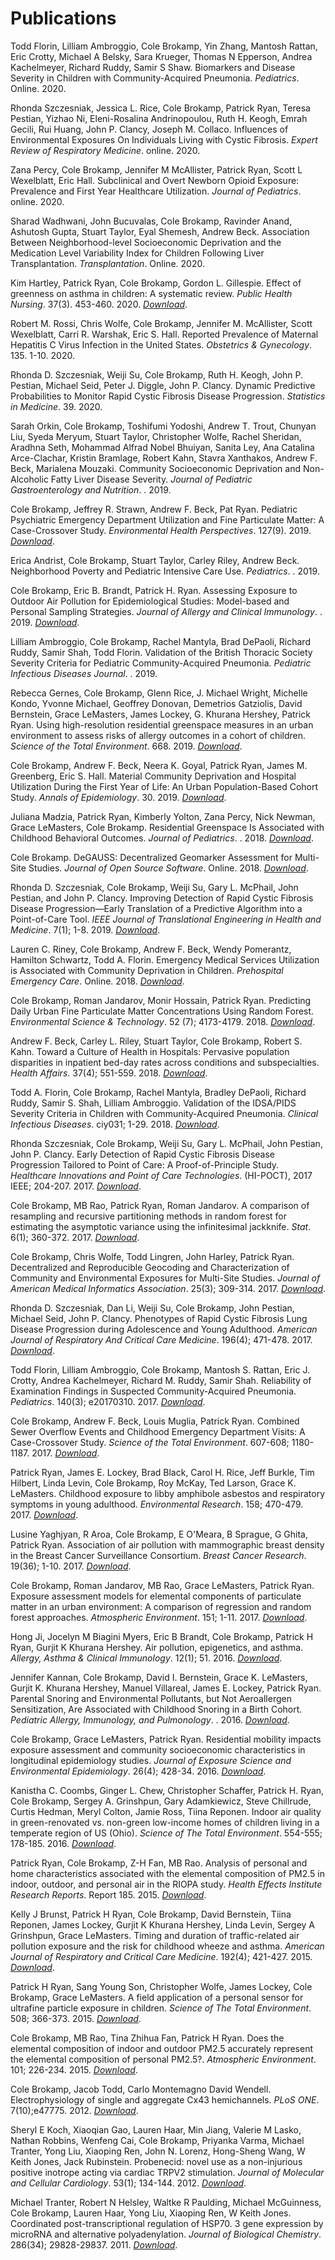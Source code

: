 # Publications

Todd Florin, Lilliam Ambroggio, Cole Brokamp, Yin Zhang, Mantosh Rattan, Eric Crotty, Michael A Belsky, Sara Krueger, Thomas N Epperson, Andrea Kachelmeyer, Richard Ruddy, Samir S Shaw. Biomarkers and Disease Severity in Children with Community-Acquired Pneumonia. *Pediatrics*. Online. 2020.

Rhonda Szczesniak, Jessica L. Rice, Cole Brokamp, Patrick Ryan, Teresa Pestian, Yizhao Ni, Eleni-Rosalina Andrinopoulou, Ruth H. Keogh, Emrah Gecili, Rui Huang, John P. Clancy, Joseph M. Collaco. Influences of Environmental Exposures On Individuals Living with Cystic Fibrosis. *Expert Review of Respiratory Medicine*. online. 2020.

Zana Percy, Cole Brokamp, Jennifer M McAllister, Patrick Ryan, Scott L Wexelblatt, Eric Hall. Subclinical and Overt Newborn Opioid Exposure: Prevalence and First Year Healthcare Utilization. *Journal of Pediatrics*. online. 2020.

Sharad Wadhwani, John Bucuvalas, Cole Brokamp, Ravinder Anand, Ashutosh Gupta, Stuart Taylor, Eyal Shemesh, Andrew Beck. Association Between Neighborhood-level Socioeconomic Deprivation and the Medication Level Variability Index for Children Following Liver Transplantation. *Transplantation*. Online. 2020.

Kim Hartley, Patrick Ryan, Cole Brokamp, Gordon L. Gillespie. Effect of greenness on asthma in children: A systematic review. *Public Health Nursing*. 37(3). 453-460. 2020. [*Download*](https://colebrokamp-website.s3.us-east-1.amazonaws.com/publications/Hartley_PHN_2020.pdf).

Robert M. Rossi, Chris Wolfe, Cole Brokamp, Jennifer M. McAllister, Scott Wexelblatt, Carri R. Warshak, Eric S. Hall. Reported Prevalence of Maternal Hepatitis C Virus Infection in the United States. *Obstetrics & Gynecology*. 135. 1-10. 2020.

Rhonda D. Szczesniak, Weiji Su, Cole Brokamp, Ruth H. Keogh, John P. Pestian, Michael Seid, Peter J. Diggle, John P. Clancy. Dynamic Predictive Probabilities to Monitor Rapid Cystic Fibrosis Disease Progression. *Statistics in Medicine*. 39. 2020.

Sarah Orkin, Cole Brokamp, Toshifumi Yodoshi, Andrew T. Trout, Chunyan Liu, Syeda Meryum, Stuart Taylor, Christopher Wolfe, Rachel Sheridan, Aradhna Seth, Mohammad Alfrad Nobel Bhuiyan, Sanita Ley, Ana Catalina Arce-Clachar, Kristin Bramlage, Robert Kahn, Stavra Xanthakos, Andrew F. Beck, Marialena Mouzaki. Community Socioeconomic Deprivation and Non-Alcoholic Fatty Liver Disease Severity. *Journal of Pediatric Gastroenterology and Nutrition*. . 2019.

Cole Brokamp, Jeffrey R. Strawn, Andrew F. Beck, Pat Ryan. Pediatric Psychiatric Emergency Department Utilization and Fine Particulate Matter: A Case-Crossover Study. *Environmental Health Perspectives*. 127(9). 2019. [*Download*](https://s3.amazonaws.com/colebrokamp-website/publications/Brokamp_EHP_2019.pdf).

Erica Andrist, Cole Brokamp, Stuart Taylor, Carley Riley, Andrew Beck. Neighborhood Poverty and Pediatric Intensive Care Use. *Pediatrics*. . 2019.

Cole Brokamp, Eric B. Brandt, Patrick H. Ryan. Assessing Exposure to Outdoor Air Pollution for Epidemiological Studies: Model-based and Personal Sampling Strategies. *Journal of Allergy and Clinical Immunology*. . 2019. [*Download*](https://colebrokamp-website.s3.amazonaws.com/publications/Brokamp_JACI_2019.pdf).

Lilliam Ambroggio, Cole Brokamp, Rachel Mantyla, Brad DePaoli, Richard Ruddy, Samir Shah, Todd Florin. Validation of the British Thoracic Society Severity Criteria for Pediatric Community-Acquired Pneumonia. *Pediatric Infectious Diseases Journal*. . 2019.

Rebecca Gernes, Cole Brokamp, Glenn Rice, J. Michael Wright, Michelle Kondo, Yvonne Michael, Geoffrey Donovan, Demetrios Gatziolis, David Bernstein, Grace LeMasters, James Lockey, G. Khurana Hershey, Patrick Ryan. Using high-resolution residential greenspace measures in an urban environment to assess risks of allergy outcomes in a cohort of children. *Science of the Total Environment*. 668. 2019. [*Download*](https://colebrokamp-website.s3.amazonaws.com/publications/Gernes-Using%20high-resolution%20residential%20greenspace%20measures%20in%20an%20urban%20environment%20to%20assess%20risks%20of%20allergy%20outcomes%20in%20children-STE2019.pdf).

Cole Brokamp, Andrew F. Beck, Neera K. Goyal, Patrick Ryan, James M. Greenberg, Eric S. Hall. Material Community Deprivation and Hospital Utilization During the First Year of Life: An Urban Population-Based Cohort Study. *Annals of Epidemiology*. 30. 2019. [*Download*](https://colebrokamp-website.s3.amazonaws.com/publications/Brokamp_AoE_2019.pdf).

Juliana Madzia, Patrick Ryan, Kimberly Yolton, Zana Percy, Nick Newman, Grace LeMasters, Cole Brokamp. Residential Greenspace Is Associated with Childhood Behavioral Outcomes. *Journal of Pediatrics*. . 2018. [*Download*](https://colebrokamp-website.s3.amazonaws.com/publications/Madzia_JPeds_2018.pdf).

Cole Brokamp. DeGAUSS: Decentralized Geomarker Assessment for Multi-Site Studies. *Journal of Open Source Software*. Online. 2018. [*Download*](https://colebrokamp-website.s3.amazonaws.com/publications/Brokamp_JOSS_2018.pdf).

Rhonda D. Szczesniak, Cole Brokamp, Weiji Su, Gary L. McPhail, John Pestian, and John P. Clancy. Improving Detection of Rapid Cystic Fibrosis Disease Progression—Early Translation of a Predictive Algorithm into a Point-of-Care Tool. *IEEE Journal of Translational Engineering in Health and Medicine*. 7(1); 1-8. 2019. [*Download*](https://colebrokamp-website.s3.amazonaws.com/publications/Szczesniak_IEEE_2018.pdf).

Lauren C. Riney, Cole Brokamp, Andrew F. Beck, Wendy Pomerantz, Hamilton Schwartz, Todd A. Florin. Emergency Medical Services Utilization is Associated with Community Deprivation in Children. *Prehospital Emergency Care*. Online. 2018. [*Download*](https://colebrokamp-website.s3.amazonaws.com/publications/Riney_PrehospitalEmergencyCare_2018.pdf).

Cole Brokamp, Roman Jandarov, Monir Hossain, Patrick Ryan. Predicting Daily Urban Fine Particulate Matter Concentrations Using Random Forest. *Environmental Science & Technology*. 52 (7); 4173-4179. 2018. [*Download*](https://colebrokamp-website.s3.amazonaws.com/publications/Brokamp_EST_2018_onlineaheadofprint.pdf).

Andrew F. Beck, Carley L. Riley, Stuart Taylor, Cole Brokamp, Robert S. Kahn. Toward a Culture of Health in Hospitals: Pervasive population disparities in inpatient bed-day rates across conditions and subspecialties. *Health Affairs*. 37(4); 551-559. 2018. [*Download*](https://colebrokamp-website.s3.amazonaws.com/publications/Beck_HealthAffairs_2018.pdf).

Todd A. Florin, Cole Brokamp, Rachel Mantyla, Bradley DePaoli, Richard Ruddy, Samir S. Shah, Lilliam Ambroggio. Validation of the IDSA/PIDS Severity Criteria in Children with Community-Acquired Pneumonia. *Clinical Infectious Diseases*. ciy031; 1-29. 2018. [*Download*](https://colebrokamp-website.s3.amazonaws.com/publications/Florin_ClinicalInfectiousDiseases_2018.pdf).

Rhonda Szczesniak, Cole Brokamp, Weiji Su, Gary L. McPhail, John Pestian, John P. Clancy. Early Detection of Rapid Cystic Fibrosis Disease Progression Tailored to Point of Care: A Proof-of-Principle Study. *Healthcare Innovations and Point of Care Technologies*. (HI-POCT), 2017 IEEE; 204-207. 2017. [*Download*](https://colebrokamp-website.s3.amazonaws.com/publications/Szczesniak_IEEE_2017.pdf).

Cole Brokamp, MB Rao, Patrick Ryan, Roman Jandarov. A comparison of resampling and recursive partitioning methods in random forest for estimating the asymptotic variance using the infinitesimal jackknife. *Stat*. 6(1); 360-372. 2017. [*Download*](https://colebrokamp-website.s3.amazonaws.com/publications/Brokamp_Stat_2017.pdf).

Cole Brokamp, Chris Wolfe, Todd Lingren, John Harley, Patrick Ryan. Decentralized and Reproducible Geocoding and Characterization of Community and Environmental Exposures for Multi-Site Studies. *Journal of American Medical Informatics Association*. 25(3); 309-314. 2017. [*Download*](https://colebrokamp-website.s3.amazonaws.com/publications/Brokamp_JAMIA_2017.pdf).

Rhonda D. Szczesniak, Dan Li, Weiji Su, Cole Brokamp, John Pestian, Michael Seid, John P. Clancy. Phenotypes of Rapid Cystic Fibrosis Lung Disease Progression during Adolescence and Young Adulthood. *American Journal of Respiratory And Critical Care Medicine*. 196(4); 471-478. 2017. [*Download*](https://colebrokamp-website.s3.amazonaws.com/publications/Szczesniak_AJRCCM_2017.pdf).

Todd Florin, Lilliam Ambroggio, Cole Brokamp, Mantosh S. Rattan, Eric J. Crotty, Andrea Kachelmeyer, Richard M. Ruddy, Samir Shah. Reliability of Examination Findings in Suspected Community-Acquired Pneumonia. *Pediatrics*. 140(3); e20170310. 2017. [*Download*](https://colebrokamp-website.s3.amazonaws.com/publications/Florin_Pediatrics_2017.pdf).

Cole Brokamp, Andrew F. Beck, Louis Muglia, Patrick Ryan. Combined Sewer Overflow Events and Childhood Emergency Department Visits: A Case-Crossover Study. *Science of the Total Environment*. 607-608; 1180-1187. 2017. [*Download*](http://colebrokamp-website.s3.amazonaws.com/publications/Brokamp_STOTEN_2017.pdf).

Patrick Ryan, James E. Lockey, Brad Black, Carol H. Rice, Jeff Burkle, Tim Hilbert, Linda Levin, Cole Brokamp, Roy McKay, Ted Larson, Grace K. LeMasters. Childhood exposure to libby amphibole asbestos and respiratory symptoms in young adulthood. *Environmental Research*. 158; 470-479. 2017. [*Download*](http://colebrokamp-website.s3.amazonaws.com/publications/Ryan_EnvRes_2017.pdf).

Lusine Yaghjyan, R Aroa, Cole Brokamp, E O'Meara, B Sprague, G Ghita, Patrick Ryan. Association of air pollution with mammographic breast density in the Breast Cancer Surveillance Consortium. *Breast Cancer Research*. 19(36); 1-10. 2017. [*Download*](http://colebrokamp-website.s3.amazonaws.com/publications/Yaghjyan_2017_BreastCancerResearch.pdf).

Cole Brokamp, Roman Jandarov, MB Rao, Grace LeMasters, Patrick Ryan. Exposure assessment models for elemental components of particulate matter in an urban environment: A comparison of regression and random forest approaches. *Atmospheric Environment*. 151; 1-11. 2017. [*Download*](http://colebrokamp-website.s3.amazonaws.com/publications/Brokamp_AtmosEnv_2017.pdf).

Hong Ji, Jocelyn M Biagini Myers, Eric B Brandt, Cole Brokamp, Patrick H Ryan, Gurjit K Khurana Hershey. Air pollution, epigenetics, and asthma. *Allergy, Asthma & Clinical Immunology*. 12(1); 51. 2016. [*Download*](http://colebrokamp-website.s3.amazonaws.com/publications/Ji_AllergyAsthmaClinImmunol_2016.pdf).

Jennifer Kannan, Cole Brokamp, David I. Bernstein, Grace K. LeMasters, Gurjit K. Khurana Hershey, Manuel Villareal, James E. Lockey, Patrick Ryan. Parental Snoring and Environmental Pollutants, but Not Aeroallergen Sensitization, Are Associated with Childhood Snoring in a Birth Cohort. *Pediatric Allergy, Immunology, and Pulmonology*. . 2016. [*Download*](http://colebrokamp-website.s3.amazonaws.com/publications/Kannan_PedAllImmPul_2016.pdf).

Cole Brokamp, Grace LeMasters, Patrick Ryan. Residential mobility impacts exposure assessment and community socioeconomic characteristics in longitudinal epidemiology studies. *Journal of Exposure Science and Environmental Epidemiology*. 26(4); 428-34. 2016. [*Download*](http://colebrokamp-website.s3.amazonaws.com/publications/Brokamp_JESEE_2016.pdf).

Kanistha C. Coombs, Ginger L. Chew, Christopher Schaffer, Patrick H. Ryan, Cole Brokamp, Sergey A. Grinshpun, Gary Adamkiewicz, Steve Chillrude, Curtis Hedman, Meryl Colton, Jamie Ross, Tiina Reponen. Indoor air quality in green-renovated vs. non-green low-income homes of children living in a temperate region of US (Ohio). *Science of The Total Environment*. 554-555; 178-185. 2016. [*Download*](http://colebrokamp-website.s3.amazonaws.com/publications/Coombs_SciTotEnv_2016.pdf).

Patrick Ryan, Cole Brokamp, Z-H Fan, MB Rao. Analysis of personal and home characteristics associated with the elemental composition of PM2.5 in indoor, outdoor, and personal air in the RIOPA study. *Health Effects Institute Research Reports*. Report 185. 2015. [*Download*](http://colebrokamp-website.s3.amazonaws.com/publications/Ryan_HEIReport_2015.pdf).

Kelly J Brunst, Patrick H Ryan, Cole Brokamp, David Bernstein, Tiina Reponen, James Lockey, Gurjit K Khurana Hershey, Linda Levin, Sergey A Grinshpun, Grace LeMasters. Timing and duration of traffic-related air pollution exposure and the risk for childhood wheeze and asthma. *American Journal of Respiratory and Critical Care Medicine*. 192(4); 421-427. 2015. [*Download*](http://colebrokamp-website.s3.amazonaws.com/publications/Brunst_AmJRespCritCareMed_2015.pdf).

Patrick H Ryan, Sang Young Son, Christopher Wolfe, James Lockey, Cole Brokamp, Grace LeMasters. A field application of a personal sensor for ultrafine particle exposure in children. *Science of The Total Environment*. 508; 366-373. 2015. [*Download*](http://colebrokamp-website.s3.amazonaws.com/publications/Ryan_SciTotEnv_2015.pdf).

Cole Brokamp, MB Rao, Tina Zhihua Fan, Patrick H Ryan. Does the elemental composition of indoor and outdoor PM2.5 accurately represent the elemental composition of personal PM2.5?. *Atmospheric Environment*. 101; 226-234. 2015. [*Download*](http://colebrokamp-website.s3.amazonaws.com/publications/Brokamp_AtmosEnv_2015.pdf).

Cole Brokamp, Jacob Todd, Carlo Montemagno David Wendell. Electrophysiology of single and aggregate Cx43 hemichannels. *PLoS ONE*. 7(10);e47775. 2012. [*Download*](http://colebrokamp-website.s3.amazonaws.com/publications/Brokamp_PLoSOne_2012.pdf).

Sheryl E Koch, Xiaoqian Gao, Lauren Haar, Min Jiang, Valerie M Lasko, Nathan Robbins, Wenfeng Cai, Cole Brokamp, Priyanka Varma, Michael Tranter, Yong Liu, Xiaoping Ren, John N. Lorenz, Hong-Sheng Wang, W Keith Jones, Jack Rubinstein. Probenecid: novel use as a non-injurious positive inotrope acting via cardiac TRPV2 stimulation. *Journal of Molecular and Cellular Cardiology*. 53(1); 134-144. 2012. [*Download*](http://colebrokamp-website.s3.amazonaws.com/publications/Koch_JMolCellCardiol_2011.pdf).

Michael Tranter, Robert N Helsley, Waltke R Paulding, Michael McGuinness, Cole Brokamp, Lauren Haar, Yong Liu, Xiaoping Ren, W Keith Jones. Coordinated post-transcriptional regulation of HSP70. 3 gene expression by microRNA and alternative polyadenylation. *Journal of Biological Chemistry*. 286(34); 29828-29837. 2011. [*Download*](http://colebrokamp-website.s3.amazonaws.com/publications/Tranter_JBiolChem_2011.pdf).